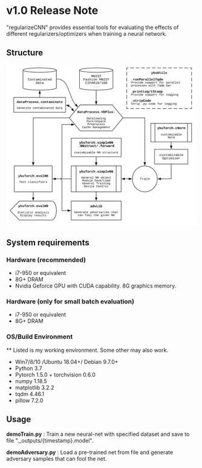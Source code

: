 # v1.0 Release Note

"regularizeCNN" provides essential tools for evaluating the effects of different regularizers/optimizers when training a neural network.

## Structure

![Module diagram](./structure.svg  "Module diagram")

## System requirements

### Hardware (recommended)

* i7-950 or equivalent
* 8G+ DRAM
* Nvidia Geforce GPU with CUDA capability. 8G graphics memory.

### Hardware (only for small batch evaluation)

* i7-950 or equivalent
* 8G+ DRAM

### OS/Build Environment

\*\* Listed is my working environment. Some other may also work.

* Win7/8/10 /Ubuntu 18.04+/ Debian 9.7.0+
* Python 3.7
* Pytorch 1.5.0 + torchvision 0.6.0
* numpy 1.18.5
* matplotlib 3.2.2
* tqdm 4.46.1
* pillow 7.2.0

## Usage

**demoTrain.py** : Train a new neural-net with specified dataset and save to file "._outputs/\{timestamp\}.model".

**demoAdversary.py** : Load a pre-trained net from file and generate adversary samples that can fool the net.
